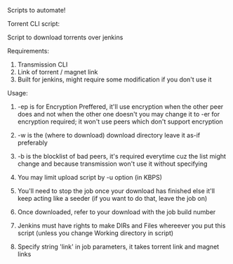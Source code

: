 Scripts to automate!

Torrent CLI script:

Script to download torrents over jenkins

Requirements:

1) Transmission CLI
2) Link of torrent / magnet link
3) Built for jenkins, might require some modification if you don't use it

Usage:

1) -ep is for Encryption Preffered, it'll use encryption when the other peer does and not when the other one doesn't you may change it to -er for encryption required; it won't use peers which don't support encryption

2) -w is the (where to download) download directory leave it as-if preferably

3) -b is the blocklist of bad peers, it's required everytime cuz the list might change and because transmission won't use it without specifying

4) You may limit upload script by -u option (in KBPS)

5) You'll need to stop the job once your download has finished else it'll keep acting like a seeder (if you want to do that, leave the job on)

6) Once downloaded, refer to your download with the job build number

7) Jenkins must have rights to make DIRs and Files whereever you put this script (unless you change Working directory in script)

8) Specify string 'link' in job parameters, it takes torrent link and magnet links 
